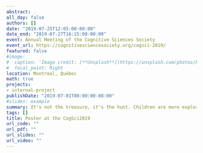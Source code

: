 ```yaml
---
abstract: .
all_day: false
authors: []
date: "2019-07-25T12:05:00-00:00"
date_end: "2019-07-27T16:15:00-00:00"
event: Annual Meeting of the Cognitive Sciences Society
event_url: https://cognitivesciencesociety.org/cogsci-2019/
featured: false
#image:
#  caption: 'Image credit: [**Unsplash**](https://unsplash.com/photos/bzdhc5b3Bxs)'
#  focal_point: Right
location: Montreal, Québec
math: true
projects:
- internal-project
publishDate: "2019-07-01T00:00:00-08:00"
#slides: example
summary: It's not the treasure, it's the hunt. Children are more explorative on an explore-exploit task than adults
tags: []
title: Poster at the CogSci2019
url_code: ""
url_pdf: ""
url_slides: ""
url_video: ""
---
```


